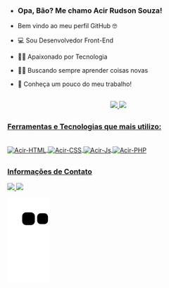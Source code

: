 - ### Opa, Bão? Me chamo Acir Rudson Souza!
-  Bem vindo ao meu perfil GitHub 🤓

- 💻 Sou Desenvolvedor Front-End
- 👨‍💻 Apaixonado por Tecnologia
- 👨‍🏫 Buscando sempre aprender coisas novas
- 💼 Conheça um pouco do meu trabalho!
##

<div align="center">
  <a href="https://github.com/rudzzz">
  <img height="180em" src="https://github-readme-stats.vercel.app/api?username=rudzzz&show_icons=true&theme=merko&include_all_commits=true&count_private=true"/>
  <img height="180em" src="https://github-readme-stats.vercel.app/api/top-langs/?username=rudzzz&layout=compact&langs_count=7&theme=merko"/>
</div>
 
  ##
  
 ### Ferramentas e Tecnologias que mais utilizo:
<div style="display: inline_block"><br>
  <img align="center" alt="Acir-HTML" height="30" width="40" src="https://cdn.jsdelivr.net/gh/devicons/devicon/icons/html5/html5-original.svg">
  <img align="center" alt="Acir-CSS" height="30" width="40" src="https://cdn.jsdelivr.net/gh/devicons/devicon/icons/css3/css3-original.svg">
  <img align="center" alt="Acir-Js" height="30" width="40" src="https://cdn.jsdelivr.net/gh/devicons/devicon/icons/javascript/javascript-original.svg">
  <img align="center" alt="Acir-PHP" height="30" width="40" src="https://cdn.jsdelivr.net/gh/devicons/devicon/icons/php/php-original.svg">
</div>

##
### Informações de Contato
<div>
  <a href="https://www.linkedin.com/in/acir-rudson-149704211/">
    <img src="https://img.shields.io/badge/LinkedIn-0077B5?style=for-the-badge&logo=linkedin&logoColor=white" target="_blank">
  </a> 
  <a href = "mailto:rudsolza13@gmail.com">
    <img src="https://img.shields.io/badge/Gmail-D14836?style=for-the-badge&logo=gmail&logoColor=white" target="_blank">
  </a>
</div>
  
![Snake animation](https://github.com/rudzzz/rudzzz/blob/output/github-contribution-grid-snake.svg)

